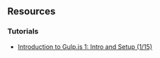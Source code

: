 ## Resources

### Tutorials

- [Introduction to Gulp.js 1: Intro and Setup (1/15)](http://stefanimhoff.de/2014/gulp-tutorial-1-intro-setup/)